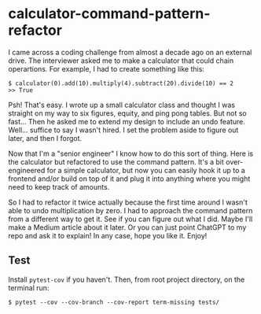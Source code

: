 # calculator-command-pattern-refactor

I came across a coding challenge from almost a decade ago on an external drive. The interviewer asked me to make a calculator that could chain operartions. For example, I had to create something like this:

```
$ calculator(0).add(10).multiply(4).subtract(20).divide(10) == 2
>> True
```

Psh! That's easy. I wrote up a small calculator class and thought I was straight on my way to six figures, equity, and ping pong tables. But not so fast... Then he asked me to extend my design to include an undo feature. Well... suffice to say I wasn't hired. I set the problem aside to figure out later, and then I forgot.

Now that I'm a "senior engineer" I know how to do this sort of thing. Here is the calculator but refactored to use the command pattern. It's a bit over-engineered for a simple calculator, but now you can easily hook it up to a frontend and/or build on top of it and plug it into anything where you might need to keep track of amounts.

So I had to refactor it twice actually because the first time around I wasn't able to undo multiplication by zero. I had to approach the command pattern from a different way to get it. See if you can figure out what I did. Maybe I'll make a Medium article about it later. Or you can just point ChatGPT to my repo and ask it to explain! In any case, hope you like it. Enjoy!

## Test

Install `pytest-cov` if you haven't. Then, from root project directory, on the terminal run:

`$ pytest --cov --cov-branch --cov-report term-missing tests/`
